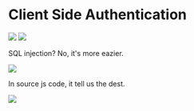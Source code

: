 # **Client Side Authentication**
![](https://i.imgur.com/MmRfDQp.png)
![](https://i.imgur.com/syonbzb.png)

SQL injection? No, it's more eazier.

![](https://i.imgur.com/LT15ceQ.png)

In source js code, it tell us the dest.

![](https://i.imgur.com/4vv4zRv.png)

